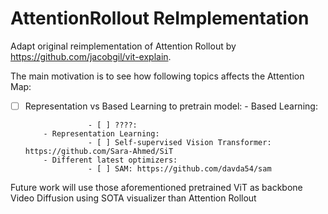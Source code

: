 # AttentionRollout ReImplementation
Adapt original reimplementation of Attention Rollout by https://github.com/jacobgil/vit-explain.

The main motivation is to see how following topics affects the Attention Map:
- [ ] Representation vs Based Learning to pretrain model:
          - Based Learning:




                    - [ ] ????:
          - Representation Learning:
                    - [ ] Self-supervised Vision Transformer: https://github.com/Sara-Ahmed/SiT
          - Different latest optimizers:
                    - [ ] SAM: https://github.com/davda54/sam 

Future work will use those aforementioned pretrained ViT as backbone Video Diffusion using SOTA visualizer than Attention Rollout
